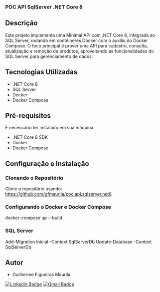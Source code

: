 ### POC API SqlServer .NET Core 8

## Descrição
Este projeto implementa uma Minimal API com .NET Core 8, integrada ao SQL Server, rodando em contêineres Docker com o auxílio do Docker Compose. O foco principal é prover uma API para cadastro, consulta, atualização e remoção de produtos, aproveitando as funcionalidades do SQL Server para gerenciamento de dados.

## Tecnologias Utilizadas
- .NET Core 8
- SQL Server
- Docker
- Docker Compose

## Pré-requisitos
É necessário ter instalado em sua máquina:
- .NET Core 8 SDK
- Docker
- Docker Compose

## Configuração e Instalação

### Clonando o Repositório
Clone o repositório usando: https://github.com/gfmaurila/poc.api.sqlserver.net8

### Configurando o Docker e Docker Compose
docker-compose up --build

### SQL Server
Add-Migration Inicial -Context SqlServerDb
Update-Database -Context SqlServerDb

## Autor

- Guilherme Figueiras Maurila

[![Linkedin Badge](https://img.shields.io/badge/-Guilherme_Figueiras_Maurila-blue?style=flat-square&logo=Linkedin&logoColor=white&link=https://www.linkedin.com/in/guilherme-maurila)](https://www.linkedin.com/in/guilherme-maurila)
[![Gmail Badge](https://img.shields.io/badge/-gfmaurila@gmail.com-c14438?style=flat-square&logo=Gmail&logoColor=white&link=mailto:gfmaurila@gmail.com)](mailto:gfmaurila@gmail.com)
